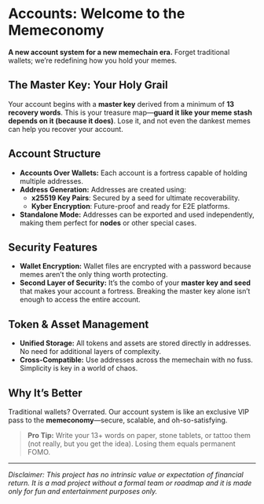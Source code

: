 # Accounts: Welcome to the Memeconomy

**A new account system for a new memechain era.** Forget traditional wallets; we’re redefining how you hold your memes.

## The Master Key: Your Holy Grail

Your account begins with a **master key** derived from a minimum of **13 recovery words**. This is your treasure map—**guard it like your meme stash depends on it (because it does)**. Lose it, and not even the dankest memes can help you recover your account.

## Account Structure

- **Accounts Over Wallets:** Each account is a fortress capable of holding multiple addresses.
- **Address Generation:** Addresses are created using:
  - **x25519 Key Pairs**: Secured by a seed for ultimate recoverability.
  - **Kyber Encryption**: Future-proof and ready for E2E platforms.
- **Standalone Mode:** Addresses can be exported and used independently, making them perfect for **nodes** or other special cases.

## Security Features

- **Wallet Encryption:** Wallet files are encrypted with a password because memes aren’t the only thing worth protecting.
- **Second Layer of Security:** It’s the combo of your **master key and seed** that makes your account a fortress. Breaking the master key alone isn’t enough to access the entire account.

## Token & Asset Management

- **Unified Storage:** All tokens and assets are stored directly in addresses. No need for additional layers of complexity.
- **Cross-Compatible:** Use addresses across the memechain with no fuss. Simplicity is key in a world of chaos.

## Why It’s Better

Traditional wallets? Overrated. Our account system is like an exclusive VIP pass to the **memeconomy**—secure, scalable, and oh-so-satisfying. 

> **Pro Tip:** Write your 13+ words on paper, stone tablets, or tattoo them (not really, but you get the idea). Losing them equals permanent FOMO.

---

*Disclaimer: This project has no intrinsic value or expectation of financial return. It is a mad project without a formal team or roadmap and it is made only for fun and entertainment purposes only.*